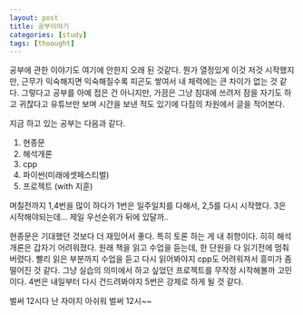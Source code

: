 ```yaml
---
layout: post
title: 공부이야기
categories: [study]
tags: [thoought]
---
```

공부에 관한 이야기도 여기에 안한지 오래 된 것같다.
뭔가 열정있게 이것 저것 시작했지만, 근무가 익숙해지면 익숙해질수록 피곤도 쌓여서 내 체력에는 큰 차이가 없는 것 같다.
그렇다고 공부를 아예 접은 건 아니지만, 가끔은 그냥 침대에 쓰려저 잠을 자기도 하고 귀찮다고 유튜브만 보며 시간을 보낸 적도 있기에 다짐의 차원에서 글을 적어본다.

지금 하고 있는 공부는 다음과 같다.
1. 현종문
2. 해석개론
3. cpp
4. 파이썬(미래에셋페스티벌)
5. 프로젝트 (with 지훈)

며칠전까지 1,4번을 많이 하다가 1번은 일주일치를 다해서, 2,5를 다시 시작했다. 3은 시작해야되는데... 제일 우선순위가 뒤에 있달까..

현종문은 기대했던 것보다 더 재밌어서 좋다. 특히 토론 하는 게 내 취향이다. 히히
해석개론은 갑자기 어려워졌다. 원래 책을 읽고 수업을 듣는데, 한 단원을 다 읽기전에 멈춰버렸다. 빨리 읽은 부분까지 수업을 듣고 다시 읽어봐야지
cpp도 어려워져서 흥미가 좀 떨어진 것 같다. 그냥 실습의 의미에서 하고 싶었던 프로젝트를 무작정 시작해볼까 고민이다.
4번은 내일부터 다시 건드려봐야지
5번은 강제로 하게 될 것 같다.

벌써 12시다 난 자야지 아쉬워 벌써 12시~~
